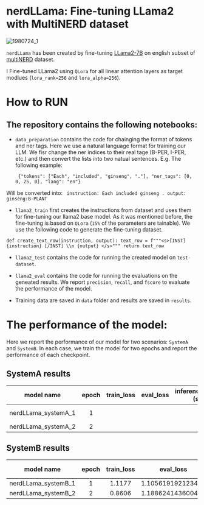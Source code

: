 # nerdLLama: Fine-tuning LLama2 with MultiNERD dataset

![1980724_1](https://github.com/naserahmadi/nerdLLama/assets/45039751/0dcae54b-eb72-438a-a85f-1ba8639c9782)

`nerdLLama` has been created by fine-tuning [LLama2-7B](https://huggingface.co/NousResearch/Llama-2-7b-hf) on english subset of [multiNERD](https://huggingface.co/datasets/Babelscape/multinerd?row=17) dataset.  

I Fine-tuned LLama2 using `QLora` for all linear attention layers as target modlues (`lora_rank=256` and `lora_alpha=256`).

# How to RUN

## The repository contains the following notebooks:
* `data_preparation` contains the code for chainging the format of tokens and ner tags. Here we use a natural language format for training our LLM. We fisr change the ner indices to their real tage (B-PER, I-PER, etc.) and then convert the lists into two natual sentences. E.g. The following example:

  ``  {"tokens": ["Each", "included", "ginseng", "."], "ner_tags": [0, 0, 25, 0], "lang": "en"} ``

Will be converted into: ``  instruction: Each included ginseng . output: ginseng:B-PLANT ``



* `llama2_train` first creates the instructions from dataset and uses them for fine-tuning our llama2 base model. As it was mentioned before, the fine-tuning is based on `QLora` (`15%` of the parameters are tainable). We use the following code to generate the fine-tuning dataset.

``
def create_text_row(instruction, output):
    text_row = f"""<s>[INST] {instruction} [/INST] \\n {output} </s>"""
    return text_row
``

* `llama2_test` contains the code for running the created model on `test-dataset`.

* `llama2_eval` contains the code for running the evaluations on the geneated results. We report `precision`, `recall`, and `fscore` to evaluate the performance of the model.

* Training data are saved in `data` folder and results are saved in `results`.


# The performance of the model:

Here we report the performance of our model for two scenarios: `SystemA` and `SystemB`. In each case, we train the model for two epochs and report the performance of each checkpoint. 

## SystemA results

|model name | epoch | train_loss | eval_loss | inference_time (s) | precision | recall | fscore |
|-----------------|:------:|:---------:|:---------:|:---------:|:---:|:---:|:---:|
|nerdLLama_systemA_1|1| | | | 95.59% | 96.36% | 97.14% !
|nerdLLama_systemA_2|2| | | | |  | |


## SystemB results

|model name | epoch | train_loss | eval_loss | eval_time_per_steps (s) | precision | recall | fscore |
|-----------------|:------:|:---------:|:---------:|:---------:|:---:|:---:|:---:|
|nerdLLama_systemB_1|1| 1.1177 | 1.105619192123413 | 8.527 | |  | |
|nerdLLama_systemB_2|2| 0.8606 | 1.188624143600463 | 8.493 | |  | |
